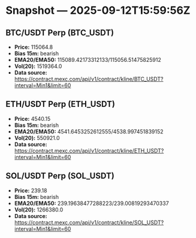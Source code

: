 # Snapshot — 2025-09-12T15:59:56Z

## BTC/USDT Perp (BTC_USDT)
- **Price:** 115064.8
- **Bias 15m:** bearish
- **EMA20/EMA50:** 115089.42173312133/115056.51475825912
- **Vol(20):** 1519364.0
- **Data source:** https://contract.mexc.com/api/v1/contract/kline/BTC_USDT?interval=Min1&limit=60

## ETH/USDT Perp (ETH_USDT)
- **Price:** 4540.15
- **Bias 15m:** bearish
- **EMA20/EMA50:** 4541.6453252612555/4538.997451839152
- **Vol(20):** 550921.0
- **Data source:** https://contract.mexc.com/api/v1/contract/kline/ETH_USDT?interval=Min1&limit=60

## SOL/USDT Perp (SOL_USDT)
- **Price:** 239.18
- **Bias 15m:** bearish
- **EMA20/EMA50:** 239.19638477288223/239.00819293470337
- **Vol(20):** 1266380.0
- **Data source:** https://contract.mexc.com/api/v1/contract/kline/SOL_USDT?interval=Min1&limit=60

